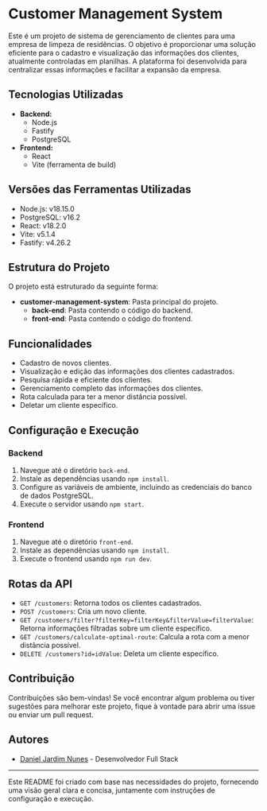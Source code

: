 # Customer Management System

Este é um projeto de sistema de gerenciamento de clientes para uma empresa de limpeza de residências. O objetivo é proporcionar uma solução eficiente para o cadastro e visualização das informações dos clientes, atualmente controladas em planilhas. A plataforma foi desenvolvida para centralizar essas informações e facilitar a expansão da empresa.

## Tecnologias Utilizadas

- **Backend:**
  - Node.js
  - Fastify
  - PostgreSQL
- **Frontend:**
  - React
  - Vite (ferramenta de build)

## Versões das Ferramentas Utilizadas

- Node.js: v18.15.0
- PostgreSQL: v16.2
- React: v18.2.0
- Vite: v5.1.4
- Fastify: v4.26.2

## Estrutura do Projeto

O projeto está estruturado da seguinte forma:

- **customer-management-system**: Pasta principal do projeto.
  - **back-end**: Pasta contendo o código do backend.
  - **front-end**: Pasta contendo o código do frontend.

## Funcionalidades

- Cadastro de novos clientes.
- Visualização e edição das informações dos clientes cadastrados.
- Pesquisa rápida e eficiente dos clientes.
- Gerenciamento completo das informações dos clientes.
- Rota calculada para ter a menor distância possível.
- Deletar um cliente específico.

## Configuração e Execução

### Backend

1. Navegue até o diretório `back-end`.
2. Instale as dependências usando `npm install`.
3. Configure as variáveis de ambiente, incluindo as credenciais do banco de dados PostgreSQL.
4. Execute o servidor usando `npm start`.

### Frontend

1. Navegue até o diretório `front-end`.
2. Instale as dependências usando `npm install`.
3. Execute o frontend usando `npm run dev`.

## Rotas da API

- `GET /customers`: Retorna todos os clientes cadastrados.
- `POST /customers`: Cria um novo cliente.
- `GET /customers/filter?filterKey=filterKey&filterValue=filterValue`: Retorna informações filtradas sobre um cliente específico.
- `GET /customers/calculate-optimal-route`: Calcula a rota com a menor distância possível.
- `DELETE /customers?id=idValue`: Deleta um cliente específico.

## Contribuição

Contribuições são bem-vindas! Se você encontrar algum problema ou tiver sugestões para melhorar este projeto, fique à vontade para abrir uma issue ou enviar um pull request.

## Autores

- [Daniel Jardim Nunes](https://github.com/DanielJardiim) - Desenvolvedor Full Stack

---

Este README foi criado com base nas necessidades do projeto, fornecendo uma visão geral clara e concisa, juntamente com instruções de configuração e execução.
